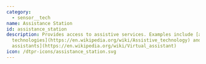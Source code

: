 ```yaml
---
category: 
  - sensor__tech
name: Assistance Station
id: assistance_station
description: Provides access to assistive services. Examples include [assistive
  technologies](https://en.wikipedia.org/wiki/Assistive_technology) and [virtual
  assistants](https://en.wikipedia.org/wiki/Virtual_assistant)
icon: /dtpr-icons/assistance_station.svg
---
```

